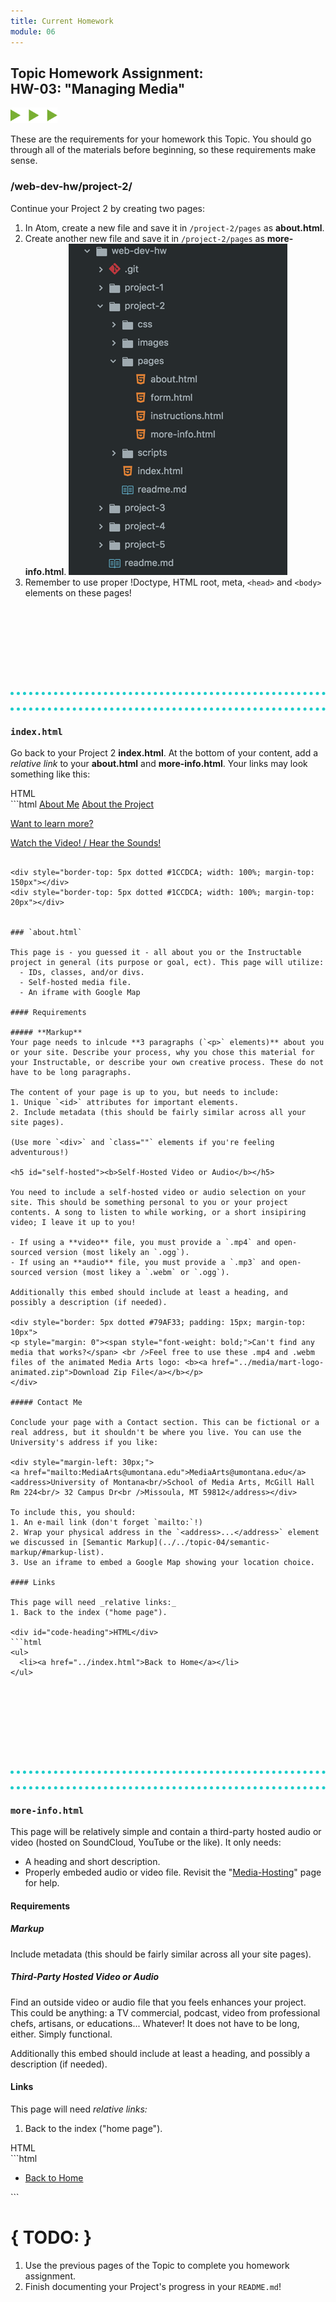 ```yaml
---
title: Current Homework
module: 06
---
```


## Topic Homework Assignment:<br/>HW-03: "Managing Media"
<img src="./../../../img/arrow-divider.svg" style="width: 75px; border: none;" />

These are the requirements for your homework this Topic. You should go through all of the materials before beginning, so these requirements make sense.


### /web-dev-hw/project-2/
Continue your Project 2 by creating two pages:

1. In Atom, create a new file and save it in `/project-2/pages` as **about.html**.
2. Create another new file and save it in `/project-2/pages` as **more-info.html**.
![Project 2 Directory in Atom](../imgs/p2-atom-directory-pt3.png)
3. Remember to use proper !Doctype, HTML root, meta, `<head>` and `<body>` elements on these pages!

<div style="border-top: 5px dotted #1CCDCA; width: 100%; margin-top: 150px"></div>
<div style="border-top: 5px dotted #1CCDCA; width: 100%; margin-top: 20px"></div>


### `index.html`

Go back to your Project 2 **index.html**. At the bottom of your content, add a _relative link_ to your **about.html** and **more-info.html**. Your links may look something like this:

<div id="code-heading">HTML</div>
```html
<!-- about.html Examples -->
<a href="./pages/about.html">About Me</a>
  <!-- Or -->
<a href="./pages/about.html">About the Project</a>

<!-- more-info.html Examples -->
<a href="./pages/more-info.html">Want to learn more?</a>
  <!-- Or -->
<a href="./pages/more-info.html">Watch the Video! / Hear the Sounds!</a>
```

<div style="border-top: 5px dotted #1CCDCA; width: 100%; margin-top: 150px"></div>
<div style="border-top: 5px dotted #1CCDCA; width: 100%; margin-top: 20px"></div>


### `about.html`

This page is - you guessed it - all about you or the Instructable project in general (its purpose or goal, ect). This page will utilize:
  - IDs, classes, and/or divs.
  - Self-hosted media file.
  - An iframe with Google Map

#### Requirements

##### **Markup**
Your page needs to inlcude **3 paragraphs (`<p>` elements)** about you or your site. Describe your process, why you chose this material for your Instructable, or describe your own creative process. These do not have to be long paragraphs.

The content of your page is up to you, but needs to include:
1. Unique `<id>` attributes for important elements.
2. Include metadata (this should be fairly similar across all your site pages).

(Use more `<div>` and `class=""` elements if you're feeling adventurous!)

<h5 id="self-hosted"><b>Self-Hosted Video or Audio</b></h5>

You need to include a self-hosted video or audio selection on your site. This should be something personal to you or your project contents. A song to listen to while working, or a short insipiring video; I leave it up to you!

- If using a **video** file, you must provide a `.mp4` and open-sourced version (most likely an `.ogg`).
- If using an **audio** file, you must provide a `.mp3` and open-sourced version (most likey a `.webm` or `.ogg`).

Additionally this embed should include at least a heading, and possibly a description (if needed).

<div style="border: 5px dotted #79AF33; padding: 15px; margin-top: 10px">
<p style="margin: 0"><span style="font-weight: bold;">Can't find any media that works?</span> <br />Feel free to use these .mp4 and .webm files of the animated Media Arts logo: <b><a href="../media/mart-logo-animated.zip">Download Zip File</a></b></p>
</div>

##### Contact Me

Conclude your page with a Contact section. This can be fictional or a real address, but it shouldn't be where you live. You can use the University's address if you like:

<div style="margin-left: 30px;">
<a href="mailto:MediaArts@umontana.edu">MediaArts@umontana.edu</a>
<address>University of Montana<br/>School of Media Arts, McGill Hall Rm 224<br/> 32 Campus Dr<br />Missoula, MT 59812</address></div>

To include this, you should:
1. An e-mail link (don't forget `mailto:`!)
2. Wrap your physical address in the `<address>...</address>` element we discussed in [Semantic Markup](../../topic-04/semantic-markup/#markup-list).
3. Use an iframe to embed a Google Map showing your location choice.

#### Links

This page will need _relative links:_
1. Back to the index ("home page").

<div id="code-heading">HTML</div>
```html
<ul>
  <li><a href="../index.html">Back to Home</a></li>
</ul>
```

<div style="border-top: 5px dotted #1CCDCA; width: 100%; margin-top: 150px"></div>
<div style="border-top: 5px dotted #1CCDCA; width: 100%; margin-top: 20px"></div>


### `more-info.html`

This page will be relatively simple and contain a third-party hosted audio or video (hosted on SoundCloud, YouTube or the like). It only needs:

- A heading and short description.
- Properly embeded audio or video file. Revisit the "[Media-Hosting](../media-hosting/#third-party)" page for help.

#### Requirements

##### **Markup**
Include metadata (this should be fairly similar across all your site pages).

##### **Third-Party Hosted Video or Audio**

Find an outside video or audio file that you feels enhances your project. This could be anything: a TV commercial, podcast, video from professional chefs, artisans, or educations... Whatever! It does not have to be long, either. Simply functional.

Additionally this embed should include at least a heading, and possibly a description (if needed).

#### Links

This page will need _relative links:_
1. Back to the index ("home page").

<div id="code-heading">HTML</div>
```html
<ul>
  <li><a href="../index.html">Back to Home</a></li>
</ul>
```

# { TODO: }
1. Use the previous pages of the Topic to complete you homework assignment.
2. Finish documenting your Project's progress in your `README.md`!
